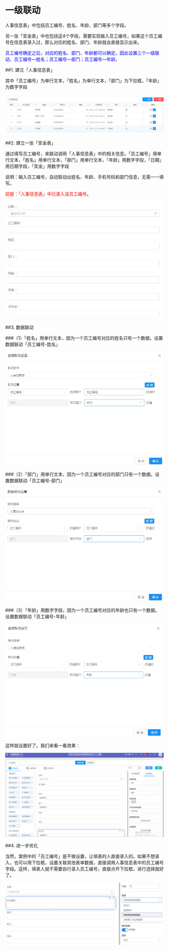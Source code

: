 # 一级联动

人事信息表」中包括员工编号、姓名、年龄、部门等多个字段。

另一张「奖金表」中也包括这4个字段，需要实现输入员工编号，如果这个员工编号在信息表录入过，那么对应的姓名、部门、年龄就会直接显示出来。

<font color="blue">员工编号确定之后，对应的姓名、部门、年龄都可以确定。因此设置三个一级联动，员工编号—姓名；员工编号—部门；员工编号—年龄。</font>

##1. 建立「人事信息表」   

其中「员工编号」为单行文本，「姓名」为单行文本，「部门」为下拉框，「年龄」为数字字段

![数据关联3][数据关联3]

##2. 建立一张「奖金表」   

通过填写员工编号，来联动调用「人事信息表」中的相关信息。「员工编号」用单行文本，「姓名」用单行文本，「部门」用单行文本，「年龄」用数字字段，「日期」用日期字段，「奖金」用数字字段

说明：输入员工编号，自动联动出姓名、年龄、手机号码和部门信息，无需一一填写。

<font color="red">前提：「人事信息表」中已录入该员工编号</font>。

![数据关联4][数据关联4]

##3. 数据联动   

###（1）「姓名」用单行文本，因为一个员工编号对应的姓名只有一个数据。设置数据联动「员工编号-姓名」   

![数据关联5][数据关联5]

###（2）「部门」用单行文本，因为一个员工编号对应的部门只有一个数据。设置数据联动「员工编号-部门」   

![数据关联6][数据关联6]

###（3）「年龄」用数字字段，因为一个员工编号对应的年龄也只有一个数据。设置数据联动「员工编号-年龄」  

![数据关联7][数据关联7]

这样就设置好了。我们来看一看效果：

![数据关联8][数据关联8]

##4. 进一步优化   

当然，案例中的「员工编号」是不做设置，让填表的人直接录入的。如果不想录入，也可以用下拉框，设置关联其他表单数据，直接调用人事信息表中的员工编号字段。这样，填表人就不需要自行录入员工编号，直接点开下拉框，进行选择就好了。

![数据关联9][数据关联9]







[数据关联3]:..\assets\设计页面\数据关联3.jpg
[数据关联4]:..\assets\设计页面\数据关联4.jpg
[数据关联5]:..\assets\设计页面\数据关联5.jpg
[数据关联6]:..\assets\设计页面\数据关联6.jpg
[数据关联7]:..\assets\设计页面\数据关联7.jpg
[数据关联8]:..\assets\设计页面\数据关联8.gif
[数据关联9]:..\assets\设计页面\数据关联9.jpg
